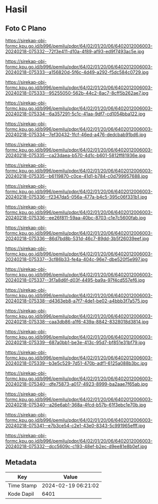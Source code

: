 # Hasil

## Foto C Plano

https://sirekap-obj-formc.kpu.go.id/b996/pemilu/pdpr/64/02/01/20/06/6402012006003-20240218-075332--72f3e411-d10a-4f89-af93-ed9f7493ac5e.jpg

https://sirekap-obj-formc.kpu.go.id/b996/pemilu/pdpr/64/02/01/20/06/6402012006003-20240218-075333--a156820d-5f6c-4d49-a292-f5dc584c0729.jpg

https://sirekap-obj-formc.kpu.go.id/b996/pemilu/pdpr/64/02/01/20/06/6402012006003-20240218-075333--95255050-562b-44c2-8ac7-8cff5b262ae7.jpg

https://sirekap-obj-formc.kpu.go.id/b996/pemilu/pdpr/64/02/01/20/06/6402012006003-20240218-075334--6a357291-5c1c-41aa-9df7-cd1054bba122.jpg

https://sirekap-obj-formc.kpu.go.id/b996/pemilu/pdpr/64/02/01/20/06/6402012006003-20240218-075334--7ef30432-1fcf-46ed-a476-dedcbab91bd6.jpg

https://sirekap-obj-formc.kpu.go.id/b996/pemilu/pdpr/64/02/01/20/06/6402012006003-20240218-075335--ca23daea-b570-4d1c-b601-5812ff81936e.jpg

https://sirekap-obj-formc.kpu.go.id/b996/pemilu/pdpr/64/02/01/20/06/6402012006003-20240218-075335--b6119870-c0ce-41d1-b784-c0d799957688.jpg

https://sirekap-obj-formc.kpu.go.id/b996/pemilu/pdpr/64/02/01/20/06/6402012006003-20240218-075336--f2347da5-056a-477a-b4c5-395c06f331b1.jpg

https://sirekap-obj-formc.kpu.go.id/b996/pemilu/pdpr/64/02/01/20/06/6402012006003-20240218-075336--ee26f811-59aa-40bc-8703-c1e7c5600fab.jpg

https://sirekap-obj-formc.kpu.go.id/b996/pemilu/pdpr/64/02/01/20/06/6402012006003-20240218-075336--86d7bd8b-531d-46c7-89dd-3b5f26039eef.jpg

https://sirekap-obj-formc.kpu.go.id/b996/pemilu/pdpr/64/02/01/20/06/6402012006003-20240218-075337--3cf86b33-fe4a-404c-96e7-dbe520f5e997.jpg

https://sirekap-obj-formc.kpu.go.id/b996/pemilu/pdpr/64/02/01/20/06/6402012006003-20240218-075337--3f7a8d6f-d03f-4495-ba9a-97f4cd557ef6.jpg

https://sirekap-obj-formc.kpu.go.id/b996/pemilu/pdpr/64/02/01/20/06/6402012006003-20240218-075338--d4363eb8-a7f7-4de1-be02-a4bbb3f7a575.jpg

https://sirekap-obj-formc.kpu.go.id/b996/pemilu/pdpr/64/02/01/20/06/6402012006003-20240218-075338--caa3db86-a1f6-439a-8842-8328018d3814.jpg

https://sirekap-obj-formc.kpu.go.id/b996/pemilu/pdpr/64/02/01/20/06/6402012006003-20240218-075339--687a0bb1-be3e-413c-95d7-bf851e31bf79.jpg

https://sirekap-obj-formc.kpu.go.id/b996/pemilu/pdpr/64/02/01/20/06/6402012006003-20240218-075339--b3e5c529-7d51-470b-adf1-6125a088b3bc.jpg

https://sirekap-obj-formc.kpu.go.id/b996/pemilu/pdpr/64/02/01/20/06/6402012006003-20240218-075340--dfe75873-a017-4923-8999-ba2aae7f65ab.jpg

https://sirekap-obj-formc.kpu.go.id/b996/pemilu/pdpr/64/02/01/20/06/6402012006003-20240218-075340--a26e6ab1-368a-4fcd-b57b-61f3ebc1e70b.jpg

https://sirekap-obj-formc.kpu.go.id/b996/pemilu/pdpr/64/02/01/20/06/6402012006003-20240218-075341--e7b3ce54-c2e1-43e0-8343-5c991965efff.jpg

https://sirekap-obj-formc.kpu.go.id/b996/pemilu/pdpr/64/02/01/20/06/6402012006003-20240218-075332--dcc5609c-c193-48ef-b2ec-d9ee81e8b0ef.jpg


## Metadata

| Key        | Value               |
| ---------- | ------------------- |
| Time Stamp | 2024-02-19 06:21:02 |
| Kode Dapil | 6401                |



